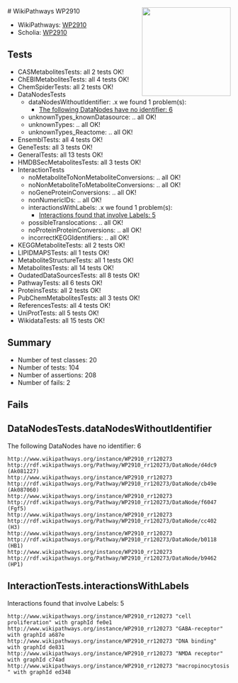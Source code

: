 <img style="float: right; width: 200px" src="https://upload.wikimedia.org/wikipedia/commons/thumb/8/83/Wplogo_with_text_500.png/640px-Wplogo_with_text_500.png" />
# WikiPathways WP2910

* WikiPathways: [WP2910](https://wikipathways.org/pathways/WP2910)
* Scholia: [WP2910](https://scholia.toolforge.org/wikipathways/WP2910)
## Tests
* CASMetabolitesTests: all 2 tests OK!
* ChEBIMetabolitesTests: all 4 tests OK!
* ChemSpiderTests: all 2 tests OK!
* DataNodesTests
    * dataNodesWithoutIdentifier: .x we found 1 problem(s):
        * [The following DataNodes have no identifier: 6](#d2d32fa5)
    * unknownTypes_knownDatasource: .. all OK!
    * unknownTypes: .. all OK!
    * unknownTypes_Reactome: .. all OK!
* EnsemblTests: all 4 tests OK!
* GeneTests: all 3 tests OK!
* GeneralTests: all 13 tests OK!
* HMDBSecMetabolitesTests: all 3 tests OK!
* InteractionTests
    * noMetaboliteToNonMetaboliteConversions: .. all OK!
    * noNonMetaboliteToMetaboliteConversions: .. all OK!
    * noGeneProteinConversions: .. all OK!
    * nonNumericIDs: .. all OK!
    * interactionsWithLabels: .x we found 1 problem(s):
        * [Interactions found that involve Labels: 5](#630d267c)
    * possibleTranslocations: .. all OK!
    * noProteinProteinConversions: .. all OK!
    * incorrectKEGGIdentifiers: .. all OK!
* KEGGMetaboliteTests: all 2 tests OK!
* LIPIDMAPSTests: all 1 tests OK!
* MetaboliteStructureTests: all 1 tests OK!
* MetabolitesTests: all 14 tests OK!
* OudatedDataSourcesTests: all 8 tests OK!
* PathwayTests: all 6 tests OK!
* ProteinsTests: all 2 tests OK!
* PubChemMetabolitesTests: all 3 tests OK!
* ReferencesTests: all 4 tests OK!
* UniProtTests: all 5 tests OK!
* WikidataTests: all 15 tests OK!


## Summary

* Number of test classes: 20
* Number of tests: 104
* Number of assertions: 208
* Number of fails: 2

## Fails

<a name="d2d32fa5" />

## DataNodesTests.dataNodesWithoutIdentifier

The following DataNodes have no identifier: 6
```
http://www.wikipathways.org/instance/WP2910_rr120273 http://rdf.wikipathways.org/Pathway/WP2910_rr120273/DataNode/d4dc9 (Ak081227)
http://www.wikipathways.org/instance/WP2910_rr120273 http://rdf.wikipathways.org/Pathway/WP2910_rr120273/DataNode/cb49e (Ak087060)
http://www.wikipathways.org/instance/WP2910_rr120273 http://rdf.wikipathways.org/Pathway/WP2910_rr120273/DataNode/f6047 (Fgf5)
http://www.wikipathways.org/instance/WP2910_rr120273 http://rdf.wikipathways.org/Pathway/WP2910_rr120273/DataNode/cc402 (H3)
http://www.wikipathways.org/instance/WP2910_rr120273 http://rdf.wikipathways.org/Pathway/WP2910_rr120273/DataNode/b0118 (HB1)
http://www.wikipathways.org/instance/WP2910_rr120273 http://rdf.wikipathways.org/Pathway/WP2910_rr120273/DataNode/b9462 (HP1)
```

<a name="630d267c" />

## InteractionTests.interactionsWithLabels

Interactions found that involve Labels: 5
```
http://www.wikipathways.org/instance/WP2910_rr120273 "cell proliferation" with graphId fe0e1
http://www.wikipathways.org/instance/WP2910_rr120273 "GABA-receptor" with graphId a687e
http://www.wikipathways.org/instance/WP2910_rr120273 "DNA binding" with graphId de831
http://www.wikipathways.org/instance/WP2910_rr120273 "NMDA receptor" with graphId c74ad
http://www.wikipathways.org/instance/WP2910_rr120273 "macropinocytosis
" with graphId ed348
```


